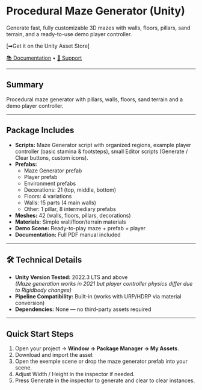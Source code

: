 # Procedural Maze Generator (Unity)

Generate fast, fully customizable 3D mazes with walls, floors, pillars, sand terrain, and a ready-to-use demo player controller.

[➡Get it on the Unity Asset Store]

[📚 Documentation](./MazeGeneratorDoc.pdf/) • [💬 Support](./support.md/)

---

## Summary
Procedural maze generator with pillars, walls, floors, sand terrain and a demo player controller.

---

## Package Includes
- **Scripts:** Maze Generator script with organized regions, example player controller (basic stamina & footsteps), small Editor scripts (Generate / Clear buttons, custom icons).
- **Prefabs:**
  - Maze Generator prefab
  - Player prefab
  - Environment prefabs
  - Decorations: 21 (top, middle, bottom)
  - Floors: 4 variations
  - Walls: 15 parts (4 main walls)
  - Other: 1 pillar, 8 intermediary prefabs
- **Meshes:** 42 (walls, floors, pillars, decorations)
- **Materials:** Simple wall/floor/terrain materials
- **Demo Scene:** Ready-to-play maze + prefab + player
- **Documentation:** Full PDF manual included

---

## 🛠 Technical Details
- **Unity Version Tested:** 2022.3 LTS and above  
  *(Maze generation works in 2021 but player controller physics differ due to Rigidbody changes)*
- **Pipeline Compatibility:** Built-in (works with URP/HDRP via material conversion)  
- **Dependencies:** None — no third-party assets required

---

## Quick Start Steps
1. Open your project → **Window → Package Manager → My Assets**.
2. Download and import the asset
3. Open the exemple scene or drop the maze generator prefab into your scene.
4. Adjust Width / Height in the inspector if needed.
5. Press Generate in the inspector to generate and clear to clear instances.






